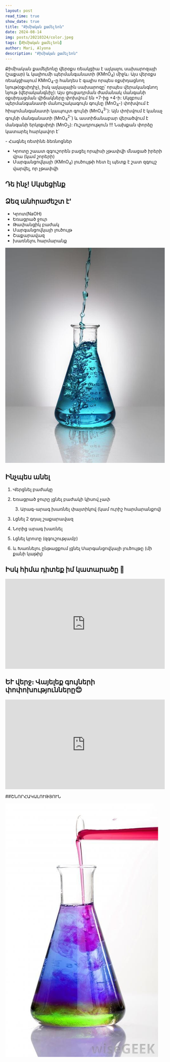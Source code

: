 ```yaml
---
layout: post
read_time: true
show_date: true
title: "Քիմիական քամելեոն"
date: 2024-08-14
img: posts/20210324/color.jpeg
tags: [Քիմիական քամելեոն]
author: Mari, Alyona
description: "Քիմիական քամելեոն"
---
```



Քիմիական քամելեոնը վերօքս ռեակցիա է ալկալու սախարոզայի (շաքար) և կալիումի պերմանգանատի (KMnO<sub>4</sub>) միջև։ 
Այս վերօքս ռեակցիայում KMnO<sub>4</sub>-ը հանդես է գալիս որպես օքսիդացնող նյութ(օքսիդիչ), իսկ ալկալային սախարոզը՝ որպես վերականգնող նյութ (վերականգնիչ): 
Այս ցուցադրման ժամանակ մանգանի օքսիդացման վիճակները փոխվում են +7-ից +4-ի: 
Սկզբում պերմանգանատի մանուշակագույն գույնը (MnO<sub>4</sub>-) փոխվում է հիպոմանգանատի կապույտ գույնի (MnO<sub>4</sub><sup>3-</sup>): 
Այն փոխվում է կանաչ գույնի մանգանատի (MnO<sub>4</sub><sup>2-</sup>) և աստիճանաբար վերածվում է մանգանի երկօքսիդի (MnO<sub>2</sub>):
Ուշադրություն !!!
Նախքան փորձը կատարել հարկավոր է`

⁠- Հագնել ռետինե ձեռնոցներ
- Կրոտը շաատ զգուշորեն բացել որպիսի չթափվի մնացած իրերի վրա (կամ շորերի)
- Մարգանցովկայի (KMnO<sub>4</sub>) լուծույթի հետ էլ պետք է շատ զգույշ վարվել, որ չթափվի
  

## Դե ինչ! Սկսեցինք


## Ձեզ անհրաժեշտ է'

 - Կրոտ(NaOH)
 - Եռացրած ջուր
 - Թափանցիկ բաժակ
 - Մարգանցովկայի լուծույթ
 - Շաքարավազ
 - խառնելու հարմարանք

![քամելեոն](./assets/img/posts/20210324/color_1.jpeg)

## Ինչպես անել


1) Վերցնել բաժակը

2) Եռացրած ջուրը լցնել բաժակի կիսով չափ

   3) Արագ-արագ խառնել փայտիկով (կամ ուրիշ հարմարանքով)

4) Լցնել 2 գդալ շաքարավազ

5) Նորից արագ խառնել

6) Լցնել կրոտը (զգուշությամբ)

7) և Խառնելու ընթացքում լցնել Մարգանցովկայի լուծույթը (մի քանի կաթիլ)



## Իսկ հիմա դիտեք իմ կատարածը 🤍


<div style="position: relative; padding-bottom: 56.25%; height: 0; overflow: hidden; max-width: 100%; background: #000;">
  <iframe src="https://www.youtube.com/embed/bWQdCeHujnw" style="position: absolute; top: 0; left: 0; width: 100%; height: 100%;" frameborder="0" allow="accelerometer; autoplay; clipboard-write; encrypted-media; gyroscope; picture-in-picture" allowfullscreen></iframe>
</div>


## ԵՒ վերջ։ Վայելեք գույների փոփոխությունները😊


<div style="position: relative; padding-bottom: 56.25%; height: 0; overflow: hidden; max-width: 100%; background: #000;">
  <iframe src="https://www.youtube.com/embed/1sT2ixV4uVE" style="position: absolute; top: 0; left: 0; width: 100%; height: 100%;" frameborder="0" allow="accelerometer; autoplay; clipboard-write; encrypted-media; gyroscope; picture-in-picture" allowfullscreen></iframe>
</div>


##ՇՆՈՐՀԱԿԱԼՈՒԹՅՈՒՆ 

![քամելեոն](./assets/img/posts/20210324/color_2.jpeg)
